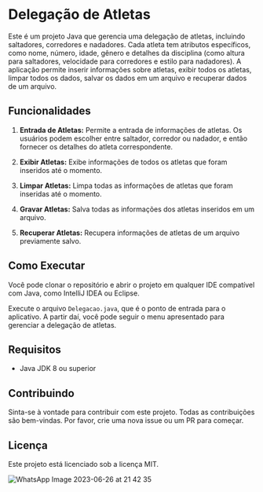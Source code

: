 
# Delegação de Atletas

Este é um projeto Java que gerencia uma delegação de atletas, incluindo saltadores, corredores e nadadores. Cada atleta tem atributos específicos, como nome, número, idade, gênero e detalhes da disciplina (como altura para saltadores, velocidade para corredores e estilo para nadadores). A aplicação permite inserir informações sobre atletas, exibir todos os atletas, limpar todos os dados, salvar os dados em um arquivo e recuperar dados de um arquivo.

## Funcionalidades

1. **Entrada de Atletas:** Permite a entrada de informações de atletas. Os usuários podem escolher entre saltador, corredor ou nadador, e então fornecer os detalhes do atleta correspondente.

2. **Exibir Atletas:** Exibe informações de todos os atletas que foram inseridos até o momento.

3. **Limpar Atletas:** Limpa todas as informações de atletas que foram inseridas até o momento.

4. **Gravar Atletas:** Salva todas as informações dos atletas inseridos em um arquivo.

5. **Recuperar Atletas:** Recupera informações de atletas de um arquivo previamente salvo.

## Como Executar

Você pode clonar o repositório e abrir o projeto em qualquer IDE compatível com Java, como IntelliJ IDEA ou Eclipse.

Execute o arquivo `Delegacao.java`, que é o ponto de entrada para o aplicativo. A partir daí, você pode seguir o menu apresentado para gerenciar a delegação de atletas.

## Requisitos

- Java JDK 8 ou superior

## Contribuindo

Sinta-se à vontade para contribuir com este projeto. Todas as contribuições são bem-vindas. Por favor, crie uma nova issue ou um PR para começar.

## Licença

Este projeto está licenciado sob a licença MIT.


![WhatsApp Image 2023-06-26 at 21 42 35](https://github.com/elda-paz/POOGRUPO100/assets/101678484/35189935-ef5a-4b68-ac09-668edee18781)
